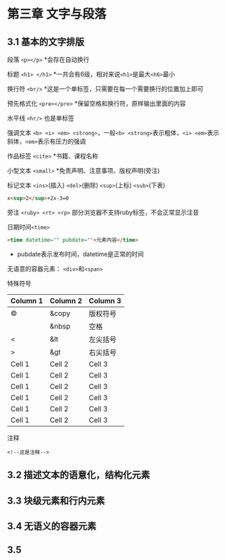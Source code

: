 # 第三章 文字与段落

## 3.1 基本的文字排版

段落 `<p></p>` *会存在自动换行

标题 `<h1> </h1>` *一共会有6级，相对来说`<h1>`是最大`<h6>`最小

换行符 `<br/>` *这是一个单标签，只需要在每一个需要换行的位置加上即可

预先格式化 `<pre></pre>` *保留空格和换行符，原样输出里面的内容

水平线 `<hr/>` 也是单标签

强调文本 `<b> <i> <em> <strong>`，一般`<b> <strong>`表示粗体，`<i> <em>`表示斜体，`<em>`表示有压力的强调

作品标签 `<cite>` *书籍、课程名称

小型文本 `<small>` *免责声明、注意事项、版权声明(旁注)

标记文本 `<ins>`(插入)   `<del>`(删除)   `<sup>`(上标)   `<sub>`(下表)

```html
x<sup>2</sup>+2x-3=0
```

旁注 `<ruby> <rt> <rp>` 部分浏览器不支持ruby标签，不会正常显示注音

日期时间`<time>`

```html
<time datetime="" pubdate="">元素内容</time>
```
* pubdate表示发布时间，datetime是正常的时间

无语意的容器元素： `<div>`和`<span>`

特殊符号

| Column 1  | Column 2  | Column 3  |
|:----------|:----------|:----------|
| ©️    | &copy    | 版权符号    |
|      | &nbsp    | 空格    |
| <    | &lt    | 左尖括号    |
| >    | &gt    | 右尖括号    |
| Cell 1    | Cell 2    | Cell 3    |
| Cell 1    | Cell 2    | Cell 3    |
| Cell 1    | Cell 2    | Cell 3    |
| Cell 1    | Cell 2    | Cell 3    |
| Cell 1    | Cell 2    | Cell 3    |
| Cell 1    | Cell 2    | Cell 3    |

注释
```
<!--这是注释-->
```

## 3.2 描述文本的语意化，结构化元素

## 3.3 块级元素和行内元素

## 3.4 无语义的容器元素

## 3.5 